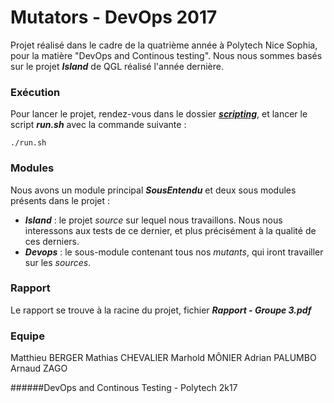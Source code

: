 # Mutators - DevOps 2017

Projet réalisé dans le cadre de la quatrième année à Polytech Nice Sophia, pour la matière "DevOps and Continous testing".
Nous nous sommes basés sur le projet ***Island*** de QGL réalisé l'année dernière.

### Exécution

Pour lancer le projet, rendez-vous dans le dossier ***[scripting](./scripting)***, et lancer le script ***run.sh*** avec la commande suivante :

    ./run.sh
    

### Modules

Nous avons un module principal ***SousEntendu*** et deux sous modules présents dans le projet :

- ***Island*** : le projet *source* sur lequel nous travaillons. Nous nous interessons aux tests de ce dernier, et plus précisément à la qualité de ces derniers.
- ***Devops*** : le sous-module contenant tous nos *mutants*, qui iront travailler sur les *sources*.

### Rapport

Le rapport se trouve à la racine du projet, fichier ***Rapport - Groupe 3.pdf***

### Equipe

Matthieu BERGER
Mathias CHEVALIER
Marhold MÔNIER
Adrian PALUMBO
Arnaud ZAGO

######DevOps and Continous Testing - Polytech 2k17
